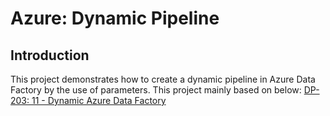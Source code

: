 # Azure: Dynamic Pipeline

## Introduction

This project demonstrates how to create a dynamic pipeline in Azure Data Factory by the use of parameters. 
This project mainly based on below:
[DP-203: 11 - Dynamic Azure Data Factory](https://www.youtube.com/watch?v=BSQ8rRZUno0&list=PLuQSde7Xvu7DCRenR1otgxAplTtnzKO9e&index=12&ab_channel=TybulonAzure)
